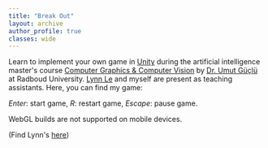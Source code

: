 ```yaml
---
title: "Break Out"
layout: archive
author_profile: true
classes: wide
---
```

Learn to implement your own game in <a href="https://unity.com/">Unity</a> during the artificial intelligence master's course <a href="https://neuralcoding.nl/">Computer Graphics & Computer Vision</a> by <a href="https://www.ru.nl/en/people/guclu-u">Dr. Umut Güçlü</a> at Radboud University. <a href="https://lynnle.com/">Lynn Le</a> and myself are present as teaching assistants. Here, you can find my game:

<!-- <b>Enter:</b> start game, <b>R:</b> restart game, <b>Escape:</b> pause game. -->
<i>Enter</i>: start game, <i>R</i>: restart game, <i>Escape</i>: pause game.

<div id="unity-container" class="unity-desktop">
    <canvas id="unity-canvas"></canvas>
    <div id="unity-loading-bar">
    <div id="unity-logo"></div>
    <div id="unity-progress-bar-empty">
        <div id="unity-progress-bar-full"></div>
    </div>
    </div>
    <div id="unity-mobile-warning">
    WebGL builds are not supported on mobile devices.
    </div>
    <div id="unity-footer">
    <div id="unity-webgl-logo"></div>
    <div id="unity-fullscreen-button"></div>
    </div>
</div>


(Find Lynn's <a href="https://lynnle.com/blog/2020/developing-a-simple-game/">here</a>)

<script>
    var buildUrl = "../../assets/unity/breakout7/Build";
    var loaderUrl = buildUrl + "/breakout7.loader.js";
    var config = {
    dataUrl: buildUrl + "/breakout7.data",
    frameworkUrl: buildUrl + "/breakout7.framework.js",
    codeUrl: buildUrl + "/breakout7.wasm",
    streamingAssetsUrl: "StreamingAssets",
    companyName: "DefaultCompany",
    productName: "Breakout",
    productVersion: "1.0",
    };

    var container = document.querySelector("#unity-container");
    var canvas = document.querySelector("#unity-canvas");
    var loadingBar = document.querySelector("#unity-loading-bar");
    var progressBarFull = document.querySelector("#unity-progress-bar-full");
    var fullscreenButton = document.querySelector("#unity-fullscreen-button");
    var mobileWarning = document.querySelector("#unity-mobile-warning");

    if (/iPhone|iPad|iPod|Android/i.test(navigator.userAgent)) {
    container.className = "unity-mobile";
    config.devicePixelRatio = 1;
    mobileWarning.style.display = "block";
    setTimeout(() => {
        mobileWarning.style.display = "none";
    }, 5000);
    } else {
    canvas.style.width = "960px";
    canvas.style.height = "600px";
    }
    loadingBar.style.display = "block";

    var script = document.createElement("script");
    script.src = loaderUrl;
    script.onload = () => {
    createUnityInstance(canvas, config, (progress) => {
        progressBarFull.style.width = 100 * progress + "%";
    }).then((unityInstance) => {
        loadingBar.style.display = "none";
        fullscreenButton.onclick = () => {
        unityInstance.SetFullscreen(1);
        };
    }).catch((message) => {
        alert(message);
    });
    };
    document.body.appendChild(script);
</script>
